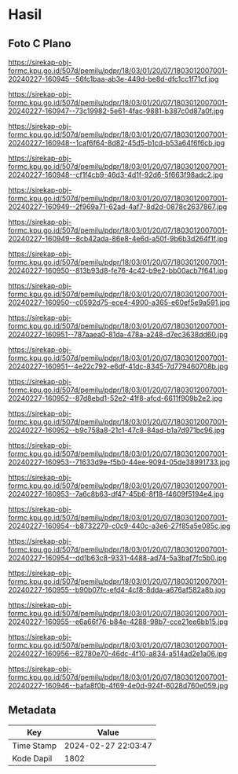 # Hasil

## Foto C Plano

https://sirekap-obj-formc.kpu.go.id/507d/pemilu/pdpr/18/03/01/20/07/1803012007001-20240227-160945--56fc1baa-ab3e-449d-be8d-dfc1cc1f71cf.jpg

https://sirekap-obj-formc.kpu.go.id/507d/pemilu/pdpr/18/03/01/20/07/1803012007001-20240227-160947--73c19982-5e61-4fac-9881-b387c0d87a0f.jpg

https://sirekap-obj-formc.kpu.go.id/507d/pemilu/pdpr/18/03/01/20/07/1803012007001-20240227-160948--1caf6f64-8d82-45d5-b1cd-b53a64f6f6cb.jpg

https://sirekap-obj-formc.kpu.go.id/507d/pemilu/pdpr/18/03/01/20/07/1803012007001-20240227-160948--cf1f4cb9-46d3-4d1f-92d6-5f663f98adc2.jpg

https://sirekap-obj-formc.kpu.go.id/507d/pemilu/pdpr/18/03/01/20/07/1803012007001-20240227-160949--2f969a71-62ad-4af7-8d2d-0878c2637867.jpg

https://sirekap-obj-formc.kpu.go.id/507d/pemilu/pdpr/18/03/01/20/07/1803012007001-20240227-160949--8cb42ada-86e8-4e6d-a50f-9b6b3d264f1f.jpg

https://sirekap-obj-formc.kpu.go.id/507d/pemilu/pdpr/18/03/01/20/07/1803012007001-20240227-160950--813b93d8-fe76-4c42-b9e2-bb00acb7f641.jpg

https://sirekap-obj-formc.kpu.go.id/507d/pemilu/pdpr/18/03/01/20/07/1803012007001-20240227-160950--c0592d75-ece4-4900-a365-e60ef5e9a591.jpg

https://sirekap-obj-formc.kpu.go.id/507d/pemilu/pdpr/18/03/01/20/07/1803012007001-20240227-160951--787aaea0-81da-478a-a248-d7ec3638dd60.jpg

https://sirekap-obj-formc.kpu.go.id/507d/pemilu/pdpr/18/03/01/20/07/1803012007001-20240227-160951--4e22c792-e6df-41dc-8345-7d779460708b.jpg

https://sirekap-obj-formc.kpu.go.id/507d/pemilu/pdpr/18/03/01/20/07/1803012007001-20240227-160952--87d8ebd1-52e2-41f8-afcd-6611f909b2e2.jpg

https://sirekap-obj-formc.kpu.go.id/507d/pemilu/pdpr/18/03/01/20/07/1803012007001-20240227-160952--b9c758a8-21c1-47c8-84ad-b1a7d971bc96.jpg

https://sirekap-obj-formc.kpu.go.id/507d/pemilu/pdpr/18/03/01/20/07/1803012007001-20240227-160953--71633d9e-f5b0-44ee-9094-05de38991733.jpg

https://sirekap-obj-formc.kpu.go.id/507d/pemilu/pdpr/18/03/01/20/07/1803012007001-20240227-160953--7a6c8b63-df47-45b6-8f18-f4609f5194e4.jpg

https://sirekap-obj-formc.kpu.go.id/507d/pemilu/pdpr/18/03/01/20/07/1803012007001-20240227-160954--b8732279-c0c9-440c-a3e6-27f85a5e085c.jpg

https://sirekap-obj-formc.kpu.go.id/507d/pemilu/pdpr/18/03/01/20/07/1803012007001-20240227-160954--dd1b63c8-9331-4488-ad74-5a3baf7fc5b0.jpg

https://sirekap-obj-formc.kpu.go.id/507d/pemilu/pdpr/18/03/01/20/07/1803012007001-20240227-160955--b90b07fc-efd4-4cf8-8dda-a676af582a8b.jpg

https://sirekap-obj-formc.kpu.go.id/507d/pemilu/pdpr/18/03/01/20/07/1803012007001-20240227-160955--e6a66f76-b84e-4288-98b7-cce21ee6bb15.jpg

https://sirekap-obj-formc.kpu.go.id/507d/pemilu/pdpr/18/03/01/20/07/1803012007001-20240227-160956--82780e70-46dc-4f10-a834-a514ad2e1a06.jpg

https://sirekap-obj-formc.kpu.go.id/507d/pemilu/pdpr/18/03/01/20/07/1803012007001-20240227-160946--bafa8f0b-4f69-4e0d-924f-6028d760e059.jpg


## Metadata

| Key        | Value               |
| ---------- | ------------------- |
| Time Stamp | 2024-02-27 22:03:47 |
| Kode Dapil | 1802                |



